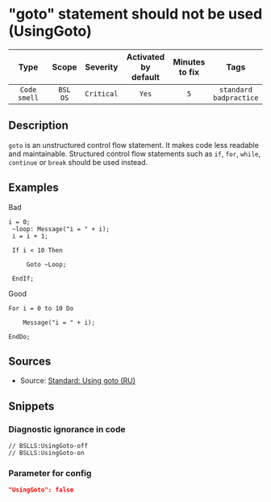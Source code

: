 # "goto" statement should not be used (UsingGoto)

 Type | Scope | Severity | Activated<br>by default | Minutes<br>to fix | Tags 
 :-: | :-: | :-: | :-: | :-: | :-: 
 `Code smell` | `BSL`<br>`OS` | `Critical` | `Yes` | `5` | `standard`<br>`badpractice` 

<!-- Блоки выше заполняются автоматически, не трогать -->
## Description

`goto` is an unstructured control flow statement. It makes code less readable and maintainable.
 Structured control flow statements such as `if`, `for`, `while`, `continue` or `break` should be used instead.

## Examples

Bad

```bsl
i = 0;
 ~loop: Message("i = " + i);
 i = i + 1;
 
 If i < 10 Then
 
     Goto ~Loop;
 
 EndIf;
```

Good

```bsl
For i = 0 to 10 Do
 
    Message("i = " + i);
 
EndDo;
```

## Sources
<!-- Необходимо указывать ссылки на все источники, из которых почерпнута информация для создания диагностики -->

* Source: [Standard: Using goto (RU)](https://its.1c.ru/db/v8std/content/547/hdoc/_top/)

## Snippets

<!-- Блоки ниже заполняются автоматически, не трогать -->
### Diagnostic ignorance in code

```bsl
// BSLLS:UsingGoto-off
// BSLLS:UsingGoto-on
```

### Parameter for config

```json
"UsingGoto": false
```
